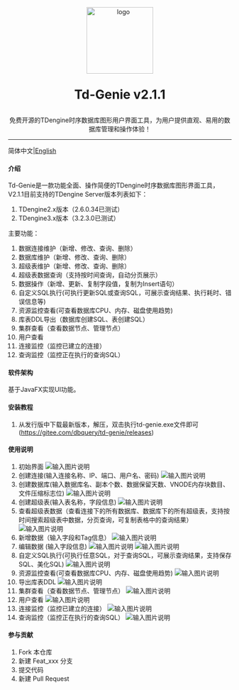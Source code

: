 <p align="center">
	<img alt="logo" src="https://gitee.com/dbquery/td-genie/raw/master/tdengine/src/main/resources/images/logo.png" width="150" height="150">
</p>

<h1 align="center" style="margin: 30px 0 30px; font-weight: bold;">Td-Genie v2.1.1</h1>
<p align="center">免费开源的TDengine时序数据库图形用户界面工具，为用户提供直观、易用的数据库管理和操作体验！</p>

----

简体中文|[English](README.en.md)

#### 介绍
Td-Genie是一款功能全面、操作简便的TDengine时序数据库图形界面工具，V2.1.1目前支持的TDengine Server版本列表如下：
1. TDengine2.x版本（2.6.0.34已测试）
2. TDengine3.x版本（3.2.3.0已测试）

主要功能：
1. 数据连接维护（新增、修改、查询、删除）
2. 数据库维护（新增、修改、查询、删除）
3. 超级表维护（新增、修改、查询、删除）
4. 超级表数据查询（支持按时间查询，自动分页展示）
5. 数据操作（新增、更新、复制字段值，复制为Insert语句）
6. 自定义SQL执行(可执行更新SQL或查询SQL，可展示查询结果、执行耗时、错误信息等) 
7. 资源监控查看(可查看数据库CPU、内存、磁盘使用趋势) 
8. 库表DDL导出（数据库创建SQL、表创建SQL）
9. 集群查看（查看数据节点、管理节点）
10. 用户查看
11. 连接监控（监控已建立的连接）
12. 查询监控（监控正在执行的查询SQL）
#### 软件架构
基于JavaFX实现UI功能。


#### 安装教程

1.  从发行版中下载最新版本，解压，双击执行td-genie.exe文件即可(https://gitee.com/dbquery/td-genie/releases)

#### 使用说明

1.  初始界面
![输入图片说明](tdengine/src/main/resources/images/readme/start.png)
2.  创建连接(输入连接名称、IP、端口、用户名、密码)
![输入图片说明](tdengine/src/main/resources/images/readme/createConnection.png)
3.  创建数据库(输入数据库名、副本个数、数据保留天数、VNODE内存块数目、文件压缩标志位)
![输入图片说明](tdengine/src/main/resources/images/readme/createDB.png)
4.  创建超级表(输入表名称，字段信息)
![输入图片说明](tdengine/src/main/resources/images/readme/createSTB.png)
5. 查看超级表数据（查看连接下的所有数据库、数据库下的所有超级表，支持按时间搜索超级表中数据，分页查询，可复制表格中的查询结果）
![输入图片说明](tdengine/src/main/resources/images/readme/queryStbRecord.png)
6. 新增数据（输入字段和Tag信息）
![输入图片说明](tdengine/src/main/resources/images/readme/insertData.png)
7. 编辑数据 (输入字段信息)
![输入图片说明](tdengine/src/main/resources/images/readme/updateDataSelectItem.png)
![输入图片说明](tdengine/src/main/resources/images/readme/updateData.png)
8. 自定义SQL执行(可执行任意SQL，对于查询SQL，可展示查询结果，支持保存SQL、美化SQL)
![输入图片说明](tdengine/src/main/resources/images/readme/executeSQL.png)
9. 资源监控查看(可查看数据库CPU、内存、磁盘使用趋势)
![输入图片说明](tdengine/src/main/resources/images/resourceMonitor.png)
10. 导出库表DDL
![输入图片说明](tdengine/src/main/resources/images/readme/exportDDL.png)
11. 集群查看（查看数据节点、管理节点）
![输入图片说明](tdengine/src/main/resources/images/readme/clusterquery.png)
12. 用户查看
![输入图片说明](tdengine/src/main/resources/images/readme/userquery.png)
13. 连接监控（监控已建立的连接）
![输入图片说明](tdengine/src/main/resources/images/readme/connectionquery.png)
14. 查询监控（监控正在执行的查询SQL）
![输入图片说明](tdengine/src/main/resources/images/readme/querymonitor.png)
#### 参与贡献

1.  Fork 本仓库
2.  新建 Feat_xxx 分支
3.  提交代码
4.  新建 Pull Request
